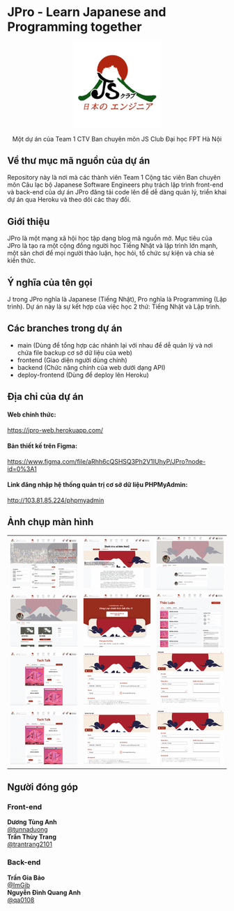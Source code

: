 # JPro - Learn Japanese and Programming together

<p align="center">
  <img alt="JPro logo" width="200" src="https://raw.githubusercontent.com/tunnaduong/jpro/main/js_logo_transparent.png">
</p>
<p align="center">Một dự án của Team 1 CTV Ban chuyên môn JS Club Đại học FPT Hà Nội</p>


## Về thư mục mã nguồn của dự án
Repository này là nơi mà các thành viên Team 1 Cộng tác viên Ban chuyên môn Câu lạc bộ Japanese Software Engineers phụ trách lập trình front-end và back-end của dự án JPro đăng tải code lên để dễ dàng quản lý, triển khai dự án qua Heroku và theo dõi các thay đổi.

## Giới thiệu
JPro là một mạng xã hội học tập dạng blog mã nguồn mở. Mục tiêu của JPro là tạo ra một cộng đồng người học Tiếng Nhật và lập trình lớn mạnh, một sân chơi để mọi người thảo luận, học hỏi, tổ chức sự kiện và chia sẻ kiến thức.

## Ý nghĩa của tên gọi
J trong JPro nghĩa là Japanese (Tiếng Nhật), Pro nghĩa là Programming (Lập trình). Dự án này là sự kết hợp của việc học 2 thứ: Tiếng Nhật và Lập trình.

## Các branches trong dự án
 - main (Dùng để tổng hợp các nhánh lại với nhau để dễ quản lý và nơi chứa file backup cơ sở dữ liệu của web)
 - frontend (Giao diện người dùng chính)
 - backend (Chức năng chính của web dưới dạng API)
 - deploy-frontend (Dùng để deploy lên Heroku)

## Địa chỉ của dự án

#### Web chính thức:
https://jpro-web.herokuapp.com/

#### Bản thiết kế trên Figma:
https://www.figma.com/file/aRhh6cQSHSQ3Ph2V1IUhyP/JPro?node-id=0%3A1

#### Link đăng nhập hệ thống quản trị cơ sở dữ liệu PHPMyAdmin:
http://103.81.85.224/phpmyadmin

## Ảnh chụp màn hình

| | | |
|:-------------------------:|:-------------------------:|:-------------------------:|
|<img alt="Screenshots" src="https://raw.githubusercontent.com/tunnaduong/jpro/main/screenshots/1.png">|<img alt="Screenshots" src="https://raw.githubusercontent.com/tunnaduong/jpro/main/screenshots/2.png">|<img alt="Screenshots" src="https://raw.githubusercontent.com/tunnaduong/jpro/main/screenshots/3.png">|
|<img alt="Screenshots" src="https://raw.githubusercontent.com/tunnaduong/jpro/main/screenshots/4.png">|<img alt="Screenshots" src="https://raw.githubusercontent.com/tunnaduong/jpro/main/screenshots/5.png">|<img alt="Screenshots" src="https://raw.githubusercontent.com/tunnaduong/jpro/main/screenshots/6.png">|
|<img alt="Screenshots" src="https://raw.githubusercontent.com/tunnaduong/jpro/main/screenshots/7.png">|<img alt="Screenshots" src="https://raw.githubusercontent.com/tunnaduong/jpro/main/screenshots/8.png">|<img alt="Screenshots" src="https://raw.githubusercontent.com/tunnaduong/jpro/main/screenshots/9.png">|
|<img alt="Screenshots" src="https://raw.githubusercontent.com/tunnaduong/jpro/main/screenshots/7.png">|<img alt="Screenshots" src="https://raw.githubusercontent.com/tunnaduong/jpro/main/screenshots/8.png">|<img alt="Screenshots" src="https://raw.githubusercontent.com/tunnaduong/jpro/main/screenshots/9.png">|


## Người đóng góp
### Front-end
**Dương Tùng Anh**  
<a href="https://github.com/tunnaduong">@tunnaduong</a>  
**Trần Thùy Trang**  
<a href="https://github.com/trantrang2101">@trantrang2101</a>

### Back-end
**Trần Gia Bảo**  
<a href="https://github.com/ImGib">@ImGib</a>  
**Nguyễn Đình Quang Anh**  
<a href="https://github.com/qa0108">@qa0108</a>  
